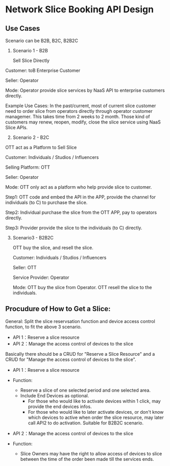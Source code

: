 # Network Slice Booking API Design

## **Use Cases**
Scenario can be  B2B, B2C, B2B2C

1. Scenario 1 - B2B

   Sell Slice Directly

Customer: toB Enterprise Customer

Seller: Operator 

Mode: Operator provide slice services by NaaS API to enterprise customers directly. 

Example Use Cases: In the past/current, most of current slice customer need to order slice from operators directly through operator customer managemer. This takes time from 2 weeks to 2 month. Those kind of customers may renew, reopen, modify, close the slice service using NaaS Slice APIs. 




2. Scenario 2 - B2C

OTT act as a Platform to Sell Slice

Customer: Individuals  / Studios / Influencers

Selling Platform: OTT

Seller: Operator

Mode: OTT only act as a platform who help provide slice to customer. 

Step1: OTT code and embed the API in the APP, provide the channel for individuals (to C) to purchase the slice. 

Step2: Individual purchase the slice from the OTT APP, pay to operators directly. 

Step3: Provider provide the slice to the individuals (to C) directly. 




3. Scenario3 - B2B2C

   OTT buy the slice, and resell the slice. 

   Customer: Individuals  / Studios / Influencers

   Seller: OTT

   Service Provider: Operator

   Mode: OTT buy the slice from Operator. OTT resell the slice to the individuals.



##  **Procudure of How to Get a Slice:**

General: Split the slice reservsation function and device access control function, to fit the above 3 scenario.

   - API 1：Reserve a slice resource 
   - API 2：Manage the access control of devices to the slice

Basically there should be a CRUD for "Reserve a Slice Resource" and a CRUD for "Manage the access control of devices to the slice". 
- API 1：Reserve a slice resource 
- Function: 
  - Reserve a slice of one selected period and one selected area. 
  - Include End Devices as optional. 
    - For those who would like to activate devices within 1 click, may provide the end devices infos. 
    - For those who would like to later activate devices, or don't know which devices to active when order the slice resource, may later call API2 to do activation. Suitable for B2B2C scenario.


- API 2：Manage the access control of devices to the slice
- Function:
  - Slice Owners may have the right to allow access of devices to slice between the time of the order been made till the services ends. 






